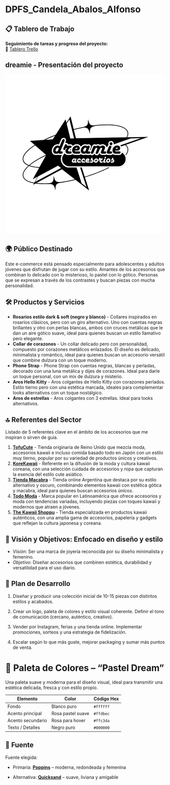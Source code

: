 # DPFS_Candela_Abalos_Alfonso

## 📋 Tablero de Trabajo

**Seguimiento de tareas y progreso del proyecto:**  
🔗 [Tablero Trello](https://trello.com/invite/b/68365e68dafacd3e7d5cadbb/ATTIec3201df95f4d6cec2ae46e0bb7a0019430A1FAD/proyecto-canda)

## dreamie - Presentación del proyecto
![Logo de Dreamie](media/logo.png)


## 🌍 Público Destinado

Este e-commerce está pensado especialmente para adolescentes y adultos jóvenes que disfrutan de jugar con su estilo. Amantes de los accesorios que combinan lo delicado con lo misterioso, lo pastel con lo gótico. Personas que se expresan a través de los contrastes y buscan piezas con mucha personalidad.

## 🛠️ Productos y Servicios

- **Rosarios estilo dark & soft (negro y blanco)** - Collares inspirados en rosarios clásicos, pero con un giro alternativo. Uno con cuentas negras brillantes y otro con perlas blancas, ambos con cruces metálicas que le dan un aire gótico suave, ideal para quienes buscan un estilo llamativo pero elegante.
- **Collar de corazones** - Un collar delicado pero con personalidad, compuesto por corazones metálicos enlazados. El diseño es delicado, minimalista y romántico, ideal para quienes buscan un accesorio versátil que combine dulzura con un toque moderno.
- **Phone Strap** - Phone Strap con cuentas negras, blancas y perladas, decorado con una luna metálica y dijes de corazones. Ideal para darle un toque personal, con un mix de dulzura y misterio.
- **Aros Hello Kitty** - Aros colgantes de Hello Kitty con corazones perlados. Estilo tierno pero con una estética marcada, ideales para complementar looks alternativos con un toque nostálgico.
- **Aros de estrellas** - Aros colgantes con 3 estrellas. Ideal para looks alternativos.

## 🔝 Referentes del Sector

Listado de 5 referentes clave en el ámbito de los accesorios que me inspiran o sirven de guía.

1. **[TofuCute](https://www.tofucute.com/)** - Tienda originaria de Reino Unido que mezcla moda, accesorios kawaii e incluso comida basado todo en Japón con un estilo muy tierno, popular por su variedad de productos únicos y creativos.
2. **[KoreKawaii](https://korekawaii.com/)** - Referente en la difusión de la moda y cultura kawaii coreana, con una selección cuidada de accesorios y ropa que capturan la esencia del estilo cute asiático.
3. **[Tienda Macabra](https://www.tiendamacabra.com/)** - Tienda online Argentina que destaca por su estilo alternativo y oscuro, combinando elementos kawaii con estética gótica y macabra, ideal para quienes buscan accesorios únicos.
4. **[Todo Moda](https://ar.todomoda.com/)** - Marca popular en Latinoamérica que ofrece accesorios y moda con tendencias variadas, incluyendo piezas con toques kawaii y modernos que atraen a jóvenes.
5. **[The Kawaii Shoppu](https://thekawaiishoppu.com/)** - Tienda especializada en productos kawaii auténticos, con una amplia gama de accesorios, papelería y gadgets que reflejan la cultura japonesa y coreana.

## 🎯 Visión y Objetivos: Enfocado en diseño y estilo

- _Visión_: Ser una marca de joyería reconocida por su diseño minimalista y femenino.
- _Objetivo_: Diseñar accesorios que combinen estética, durabilidad y versatilidad para el uso diario.

## 🚀 Plan de Desarrollo

1. Diseñar y producir una colección inicial de 10-15 piezas con distintos estilos y acabados.

2. Crear un logo, paleta de colores y estilo visual coherente. Definir el tono de comunicación (cercano, auténtico, creativo).

3. Vender por Instagram, ferias y una tienda online. Implementar promociones, sorteos y una estrategia de fidelización.

4. Escalar según lo que más guste, mejorar packaging y sumar más puntos de venta.

# 🎨 Paleta de Colores – “Pastel Dream”

Una paleta suave y moderna para el diseño visual, ideal para transmitir una estética delicada, fresca y con estilo propio.

| Elemento          | Color             | Código Hex |
| ----------------- | ----------------- | ---------- |
| Fondo             | Blanco puro       | `#ffffff`  |
| Acento principal  | Rosa pastel suave | `#ffdbec`  |
| Acento secundario | Rosa para hover   | `#ffc3da`  |
| Texto / Detalles  | Negro puro        | `#000000`  |

## 🎨 Fuente

Fuente elegida:

- Primaria: **[Poppins](https://fonts.google.com/specimen/Poppins)** – moderna, redondeada y femenina

- Alternativa: **[Quicksand](https://fonts.google.com/specimen/Quicksand)** – suave, liviana y amigable
